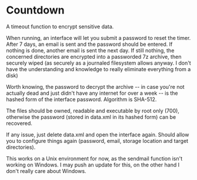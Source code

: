 # Countdown

A timeout function to encrypt sensitive data.

When running, an interface will let you submit a password to reset the timer. 
After 7 days, an email is sent and the password should be entered.
If nothing is done, another email is sent the next day.
If still nothing, the concerned directories are encrypted into a passworded 7z archive, then securely wiped (as securely as a journaled filesystem allows anyway.
I don't have the understanding and knowledge to really eliminate everything from a disk)

Worth knowing, the password to decrypt the archive -- in case you're not actually dead and just didn't have any internet for over a week -- is the hashed form of the interface password. Algorithm is SHA-512.

The files should be owned, readable and executable by root only (700), otherwise the password (stored in data.xml in its hashed form) can be recovered.

If any issue, just delete data.xml and open the interface again. Should allow you to configure things again (password, email, storage location and target directories).

This works on a Unix environment for now, as the sendmail function isn't working on Windows.
I may push an update for this, on the other hand I don't really care about Windows.
